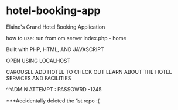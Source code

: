 # hotel-booking-app

Elaine's Grand Hotel Booking Application

how to use:
run from om server index.php - home

Built with PHP, HTML, AND JAVASCRIPT

OPEN USING LOCALHOST

CAROUSEL
ADD HOTEL TO CHECK OUT
LEARN ABOUT THE HOTEL SERVICES AND FACILITIES

^^ADMIN ATTEMPT : PASSOWRD -1245

\*\*\*Accidentally deleted the 1st repo :(
